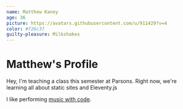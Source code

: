 ```yaml
---
name: Matthew Kaney
age: 36
picture: https://avatars.githubusercontent.com/u/911429?v=4
color: #f26c37
guilty-pleasure: Milkshakes
---
```


# Matthew's Profile

Hey, I'm teaching a class this semester at Parsons. Right now, we're learning all about static sites and Eleventy.js

I like performing [music with code](https://livecode.nyc/).
